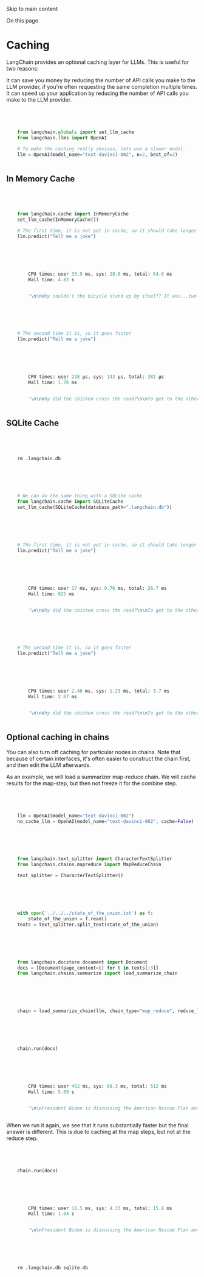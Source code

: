 

Skip to main content

On this page

# Caching

LangChain provides an optional caching layer for LLMs. This is useful for two reasons:

It can save you money by reducing the number of API calls you make to the LLM provider, if you're often requesting the same completion multiple times. It can speed up your application by reducing the
number of API calls you make to the LLM provider.

```python




    from langchain.globals import set_llm_cache
    from langchain.llms import OpenAI

    # To make the caching really obvious, lets use a slower model.
    llm = OpenAI(model_name="text-davinci-002", n=2, best_of=2)



```


## In Memory Cache​

```python




    from langchain.cache import InMemoryCache
    set_llm_cache(InMemoryCache())

    # The first time, it is not yet in cache, so it should take longer
    llm.predict("Tell me a joke")



```


```python




        CPU times: user 35.9 ms, sys: 28.6 ms, total: 64.6 ms
        Wall time: 4.83 s


        "\n\nWhy couldn't the bicycle stand up by itself? It was...two tired!"



```


```python




    # The second time it is, so it goes faster
    llm.predict("Tell me a joke")



```


```python




        CPU times: user 238 µs, sys: 143 µs, total: 381 µs
        Wall time: 1.76 ms


        '\n\nWhy did the chicken cross the road?\n\nTo get to the other side.'



```


## SQLite Cache​

```python




    rm .langchain.db



```


```python




    # We can do the same thing with a SQLite cache
    from langchain.cache import SQLiteCache
    set_llm_cache(SQLiteCache(database_path=".langchain.db"))



```


```python




    # The first time, it is not yet in cache, so it should take longer
    llm.predict("Tell me a joke")



```


```python




        CPU times: user 17 ms, sys: 9.76 ms, total: 26.7 ms
        Wall time: 825 ms


        '\n\nWhy did the chicken cross the road?\n\nTo get to the other side.'



```


```python




    # The second time it is, so it goes faster
    llm.predict("Tell me a joke")



```


```python




        CPU times: user 2.46 ms, sys: 1.23 ms, total: 3.7 ms
        Wall time: 2.67 ms


        '\n\nWhy did the chicken cross the road?\n\nTo get to the other side.'



```


## Optional caching in chains​

You can also turn off caching for particular nodes in chains. Note that because of certain interfaces, it's often easier to construct the chain first, and then edit the LLM afterwards.

As an example, we will load a summarizer map-reduce chain. We will cache results for the map-step, but then not freeze it for the combine step.

```python




    llm = OpenAI(model_name="text-davinci-002")
    no_cache_llm = OpenAI(model_name="text-davinci-002", cache=False)



```


```python




    from langchain.text_splitter import CharacterTextSplitter
    from langchain.chains.mapreduce import MapReduceChain

    text_splitter = CharacterTextSplitter()



```


```python




    with open('../../../state_of_the_union.txt') as f:
        state_of_the_union = f.read()
    texts = text_splitter.split_text(state_of_the_union)



```


```python




    from langchain.docstore.document import Document
    docs = [Document(page_content=t) for t in texts[:3]]
    from langchain.chains.summarize import load_summarize_chain



```


```python




    chain = load_summarize_chain(llm, chain_type="map_reduce", reduce_llm=no_cache_llm)



```


```python




    chain.run(docs)



```


```python




        CPU times: user 452 ms, sys: 60.3 ms, total: 512 ms
        Wall time: 5.09 s


        '\n\nPresident Biden is discussing the American Rescue Plan and the Bipartisan Infrastructure Law, which will create jobs and help Americans. He also talks about his vision for America, which includes investing in education and infrastructure. In response to Russian aggression in Ukraine, the United States is joining with European allies to impose sanctions and isolate Russia. American forces are being mobilized to protect NATO countries in the event that Putin decides to keep moving west. The Ukrainians are bravely fighting back, but the next few weeks will be hard for them. Putin will pay a high price for his actions in the long run. Americans should not be alarmed, as the United States is taking action to protect its interests and allies.'



```


When we run it again, we see that it runs substantially faster but the final answer is different. This is due to caching at the map steps, but not at the reduce step.

```python




    chain.run(docs)



```


```python




        CPU times: user 11.5 ms, sys: 4.33 ms, total: 15.8 ms
        Wall time: 1.04 s


        '\n\nPresident Biden is discussing the American Rescue Plan and the Bipartisan Infrastructure Law, which will create jobs and help Americans. He also talks about his vision for America, which includes investing in education and infrastructure.'



```


```python




    rm .langchain.db sqlite.db



```
